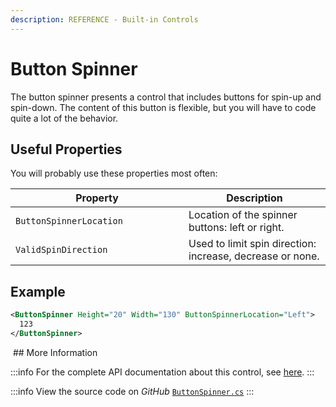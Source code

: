 ```yaml
---
description: REFERENCE - Built-in Controls
---
```


# Button Spinner

The button spinner presents a control that includes buttons for spin-up and spin-down. The content of this button is flexible, but you will have to code quite a lot of the behavior.

## Useful Properties

You will probably use these properties most often:

<table><thead><tr><th width="261">Property</th><th>Description</th></tr></thead><tbody><tr><td><code>ButtonSpinnerLocation</code></td><td>Location of the spinner buttons: left or right.</td></tr><tr><td><code>ValidSpinDirection</code></td><td>Used to limit spin direction: increase, decrease or none. </td></tr></tbody></table>

## Example

```xml
<ButtonSpinner Height="20" Width="130" ButtonSpinnerLocation="Left">
  123
</ButtonSpinner>
```

<img src='/img/gitbook-import/assets/image (3) (3).png>' alt=''/>
## More Information

:::info
For the complete API documentation about this control, see [here](http://reference.avaloniaui.net/api/Avalonia.Controls/ButtonSpinner/).
:::

:::info
View the source code on _GitHub_ [`ButtonSpinner.cs`](https://github.com/AvaloniaUI/Avalonia/blob/master/src/Avalonia.Controls/ButtonSpinner.cs)
:::
